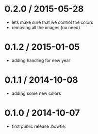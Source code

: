 
0.2.0 / 2015-05-28
==================

  * lets make sure that we control the colors
  * removing all the images (no need)

0.1.2 / 2015-01-05
==================

  * adding handling for new year

0.1.1 / 2014-10-08
==================

  * adding some new colors

0.1.0 / 2014-10-07
==================

  * first public release :bowtie:
